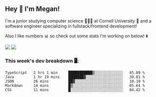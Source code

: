 ## Hey 👋 I'm Megan! 
I'm a junior studying computer science 👩🏻‍💻 at Cornell University 🐻 and a software engineer specializing in fullstack/frontend development!

Also I like numbers 📊 so check out some stats I'm working on below! ⬇️

<img src="https://github-readme-stats.vercel.app/api?username=meganyin13&show_icons=true&hide=stars&count_private=true" />

<img src="https://github-readme-stats.vercel.app/api/top-langs/?username=meganyin13&layout=compact&hide=Jupyter%20Notebook" />

### This week's dev breakdown 🖥:
<!--START_SECTION:waka-->
```text
TypeScript   2 hrs 1 min     ███████████▒░░░░░░░░░░░░░   45.89 % 
Java         1 hr 19 mins    ███████▓░░░░░░░░░░░░░░░░░   30.01 % 
JSON         26 mins         ██▓░░░░░░░░░░░░░░░░░░░░░░   10.10 % 
Markdown     14 mins         █▒░░░░░░░░░░░░░░░░░░░░░░░   05.64 % 
CSS          11 mins         █░░░░░░░░░░░░░░░░░░░░░░░░   04.42 % 
```
<!--END_SECTION:waka-->